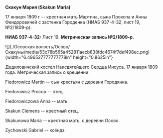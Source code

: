 **Скакун Мария (Skakun Maria)**

17 января 1809 г -- крестная мать Мартина, сына Прокопа и Анны
Фендоровичей с застенка Городенка (НИАБ 937-4-32, лист 19, №2/1809-р).

**НИАБ 937-4-32:** Лист 19. **Метрическая запись №2/1809-р.**

![](./Осовская волость/Осово/Скакуны/media/53c78b565a452811aecb838fdc4674f7def498ec.png){width="6.496527777777778in"
height="0.8625in"}

Дедиловичский костел Наисвятейшего Сердца Иисуса. 17 января 1809 года.
Метрическая запись о крещении.

Fiedorowicz Martin -- сын крестьян с деревни Городянка.

Fiedorowicz Procop -- отец.

Fiedorowiczowa Anna -- мать.

Skakun Clemens -- крестный отец.

Skakunowa Maria -- крестная мать, с деревни Осово.

Zychowski Gabriel -- ксёндз.

